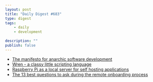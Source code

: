 ```yaml
---
layout: post
title: "Daily Digest #683"
type: digest
tags: 
    - daily
    - development
    
description: ""
publish: false
---
```



- [The manifesto for anarchic software development](https://www.sicpers.info/2020/09/the-manifesto-for-anarchic-software-development/)
- [Wren - a classy little scripting language](https://wren.io/)
- [Raspberry Pi as a local server for self hosting applications](https://cri.dev/posts/2020-09-12-Raspberry-Pi-as-a-local-server-for-self-hosting-applications/)
- [The 13 best questions to ask during the remote onboarding process](https://knowyourteam.com/blog/2020/09/14/the-13-best-questions-to-ask-during-the-remote-onboarding-process/)